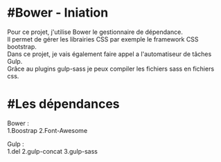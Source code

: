 #Bower - Iniation
=========================

Pour ce projet, j'utilise Bower le gestionnaire de dépendance.<br/>  Il permet de gérer les librairies CSS par exemple le framework CSS bootstrap.<br/> 
Dans ce projet, je vais également faire appel a l'automatiseur de tâches Gulp.<br/>  Grâce au plugins gulp-sass je peux compiler les fichiers sass en fichiers css.  

#Les dépendances
=============

Bower :<br/>
1.Boostrap
2.Font-Awesome

Gulp :<br/>
1.del
2.gulp-concat
3.gulp-sass

